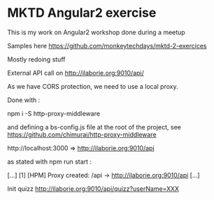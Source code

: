 # MKTD Angular2 exercise

This is my work on Angular2 workshop done during a meetup

Samples here https://github.com/monkeytechdays/mktd-2-exercices

Mostly redoing stuff

External API call on http://ilaborie.org:9010/api/

As we have CORS protection, we need to use a local proxy.

Done with : 

npm i -S http-proxy-middleware

and defining a bs-config.js file at the root of the project, see https://github.com/chimurai/http-proxy-middleware

http://localhost:3000 => http://ilaborie.org:9010/api

as stated with npm run start : 

[...]
[1] [HPM] Proxy created: /api  ->  http://ilaborie.org:9010/api
[...]

Init quizz
http://ilaborie.org:9010/api/quizz?userName=XXX
